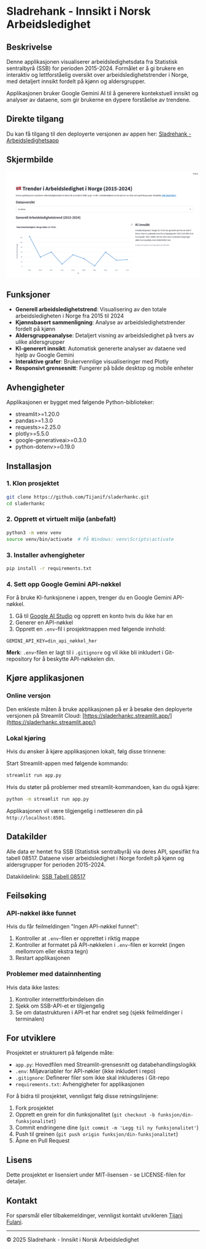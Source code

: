 # Sladrehank - Innsikt i Norsk Arbeidsledighet

## Beskrivelse
Denne applikasjonen visualiserer arbeidsledighetsdata fra Statistisk sentralbyrå (SSB) for perioden 2015-2024. Formålet er å gi brukere en interaktiv og lettforståelig oversikt over arbeidsledighetstrender i Norge, med detaljert innsikt fordelt på kjønn og aldersgrupper.

Applikasjonen bruker Google Gemini AI til å generere kontekstuell innsikt og analyser av dataene, som gir brukerne en dypere forståelse av trendene.

## Direkte tilgang
Du kan få tilgang til den deployerte versjonen av appen her: [Sladrehank - Arbeidsledighetsapp](https://sladerhankc.streamlit.app/)

## Skjermbilde
![Arbeidsledighetsapp Skjermbilde](images/app_screenshot.png)

## Funksjoner
- **Generell arbeidsledighetstrend**: Visualisering av den totale arbeidsledigheten i Norge fra 2015 til 2024
- **Kjønnsbasert sammenligning**: Analyse av arbeidsledighetstrender fordelt på kjønn
- **Aldersgruppeanalyse**: Detaljert visning av arbeidsledighet på tvers av ulike aldersgrupper
- **KI-generert innsikt**: Automatisk genererte analyser av dataene ved hjelp av Google Gemini
- **Interaktive grafer**: Brukervennlige visualiseringer med Plotly
- **Responsivt grensesnitt**: Fungerer på både desktop og mobile enheter

## Avhengigheter
Applikasjonen er bygget med følgende Python-biblioteker:
- streamlit>=1.20.0
- pandas>=1.3.0
- requests>=2.25.0
- plotly>=5.5.0
- google-generativeai>=0.3.0
- python-dotenv>=0.19.0

## Installasjon

### 1. Klon prosjektet
```bash
git clone https://github.com/Tijanif/sladerhankc.git
cd sladerhankc
```

### 2. Opprett et virtuelt miljø (anbefalt)
```bash
python3 -m venv venv
source venv/bin/activate  # På Windows: venv\Scripts\activate
```

### 3. Installer avhengigheter
```bash
pip install -r requirements.txt
```

### 4. Sett opp Google Gemini API-nøkkel
For å bruke KI-funksjonene i appen, trenger du en Google Gemini API-nøkkel. 

1. Gå til [Google AI Studio](https://ai.google.dev/) og opprett en konto hvis du ikke har en
2. Generer en API-nøkkel
3. Opprett en `.env`-fil i prosjektmappen med følgende innhold:
```
GEMINI_API_KEY=din_api_nøkkel_her
```

**Merk**: `.env`-filen er lagt til i `.gitignore` og vil ikke bli inkludert i Git-repository for å beskytte API-nøkkelen din.

## Kjøre applikasjonen

### Online versjon
Den enkleste måten å bruke applikasjonen på er å besøke den deployerte versjonen på Streamlit Cloud:
[https://sladerhankc.streamlit.app/](https://sladerhankc.streamlit.app/)

### Lokal kjøring
Hvis du ønsker å kjøre applikasjonen lokalt, følg disse trinnene:

Start Streamlit-appen med følgende kommando:
```bash
streamlit run app.py
```

Hvis du støter på problemer med streamlit-kommandoen, kan du også kjøre:
```bash
python -m streamlit run app.py
```

Applikasjonen vil være tilgjengelig i nettleseren din på `http://localhost:8501`.

## Datakilder
Alle data er hentet fra SSB (Statistisk sentralbyrå) via deres API, spesifikt fra tabell 08517. Dataene viser arbeidsledighet i Norge fordelt på kjønn og aldersgrupper for perioden 2015-2024.

Datakildelink: [SSB Tabell 08517](https://www.ssb.no/statbank/table/08517/)

## Feilsøking

### API-nøkkel ikke funnet
Hvis du får feilmeldingen "Ingen API-nøkkel funnet":
1. Kontroller at `.env`-filen er opprettet i riktig mappe
2. Kontroller at formatet på API-nøkkelen i `.env`-filen er korrekt (ingen mellomrom eller ekstra tegn)
3. Restart applikasjonen

### Problemer med datainnhenting
Hvis data ikke lastes:
1. Kontroller internettforbindelsen din
2. Sjekk om SSB-API-et er tilgjengelig
3. Se om datastrukturen i API-et har endret seg (sjekk feilmeldinger i terminalen)

## For utviklere
Prosjektet er strukturert på følgende måte:
- `app.py`: Hovedfilen med Streamlit-grensesnitt og databehandlingslogikk
- `.env`: Miljøvariabler for API-nøkler (ikke inkludert i repo)
- `.gitignore`: Definerer filer som ikke skal inkluderes i Git-repo
- `requirements.txt`: Avhengigheter for applikasjonen

For å bidra til prosjektet, vennligst følg disse retningslinjene:
1. Fork prosjektet
2. Opprett en grein for din funksjonalitet (`git checkout -b funksjon/din-funksjonalitet`)
3. Commit endringene dine (`git commit -m 'Legg til ny funksjonalitet'`)
4. Push til greinen (`git push origin funksjon/din-funksjonalitet`)
5. Åpne en Pull Request

## Lisens
Dette prosjektet er lisensiert under MIT-lisensen - se LICENSE-filen for detaljer.

## Kontakt
For spørsmål eller tilbakemeldinger, vennligst kontakt utvikleren [Tijani Fulani](https://github.com/Tijanif).

---

© 2025 Sladrehank - Innsikt i Norsk Arbeidsledighet 